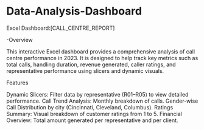 # Data-Analysis-Dashboard

Excel Dashboard:[CALL_CENTRE_REPORT]

-Overview

This interactive Excel dashboard provides a comprehensive analysis of call centre performance in 2023. It is designed to help track key metrics such as total calls, handling duration, revenue generated, caller ratings, and representative performance using slicers and dynamic visuals.

Features

Dynamic Slicers: Filter data by representative (R01–R05) to view detailed performance.
Call Trend Analysis: Monthly breakdown of calls.
Gender-wise Call Distribution by city (Cincinnati, Cleveland, Columbus).
Ratings Summary: Visual breakdown of customer ratings from 1 to 5.
Financial Overview: Total amount generated per representative and per client.



